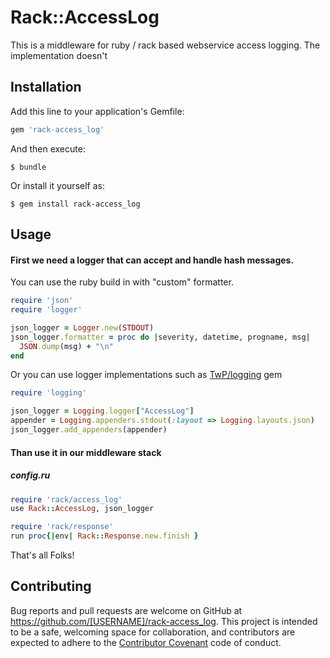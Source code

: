 # Rack::AccessLog

This is a middleware for ruby / rack based webservice access logging. The implementation doesn't

## Installation

Add this line to your application's Gemfile:

```ruby
gem 'rack-access_log'
```

And then execute:

    $ bundle

Or install it yourself as:

    $ gem install rack-access_log

## Usage

#### First we need a logger that can accept and handle hash messages.

You can use the ruby build in with "custom" formatter.

```ruby
require 'json'
require 'logger'

json_logger = Logger.new(STDOUT)
json_logger.formatter = proc do |severity, datetime, progname, msg|
  JSON.dump(msg) + "\n"
end
```

Or you can use logger implementations such as [TwP/logging](https://github.com/TwP/logging) gem

```ruby
require 'logging'

json_logger = Logging.logger["AccessLog"]
appender = Logging.appenders.stdout(:layout => Logging.layouts.json)
json_logger.add_appenders(appender)
```

#### Than use it in our middleware stack
##### config.ru

```ruby
require 'rack/access_log'
use Rack::AccessLog, json_logger

require 'rack/response'
run proc{|env| Rack::Response.new.finish }
```

That's all Folks!

## Contributing

Bug reports and pull requests are welcome on GitHub at https://github.com/[USERNAME]/rack-access_log. This project is intended to be a safe, welcoming space for collaboration, and contributors are expected to adhere to the [Contributor Covenant](http://contributor-covenant.org) code of conduct.

